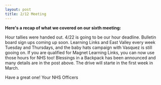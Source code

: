 ```yaml
---
layout: post
title: 2/12 Meeting
---
```

**Here's a recap of what we covered on our sixth meeting:**

Hour tallies were handed out. 4/22 is going to be our hour deadline. Bulletin board sign ups coming up soon. Learning Links and East Valley every week Tuesday and Thursdays, and the baby hats campaign with Vasquez is still gooing on. If you are qualified for Magnet Learning Links, you can now use those hours for NHS too! Blessings in a Backpack has been announced and many details are in the post above. The drive will starte in the first week in March. 
	
Have a great one!
Your NHS Officers

